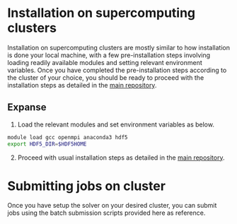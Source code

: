 # Installation on supercomputing clusters
Installation on supercomputing clusters are mostly similar to how installation is done
your local machine, with a few pre-installation steps involving loading readily
available modules and setting relevant environment variables.
Once you have completed the pre-installation steps according to the cluster of your
choice, you should be ready to proceed with the installation steps as detailed in the
[main repository](https://github.com/fankiat/sopht-mpi).

## Expanse
1. Load the relevant modules and set environment variables as below.
```bash
module load gcc openmpi anaconda3 hdf5
export HDF5_DIR=$HDF5HOME
```
2. Proceed with usual installation steps as detailed in the [main repository](https://github.com/fankiat/sopht-mpi).


# Submitting jobs on cluster
Once you have setup the solver on your desired cluster, you can submit jobs using the
batch submission scripts provided here as reference.
